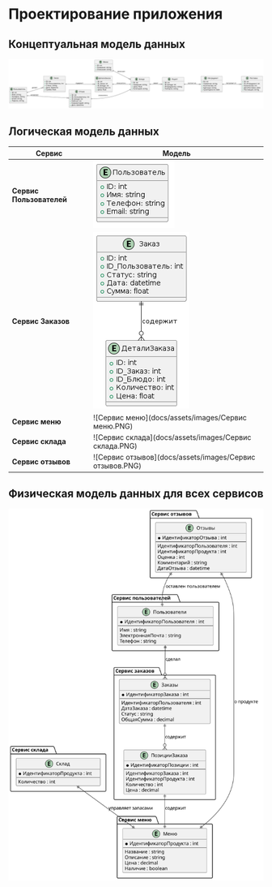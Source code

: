 # Проектирование приложения

## Концептуальная модель данных

![](diagrams/include/cmd.svg)

## Логическая модель данных

| Сервис              | Модель       | 
|------------------------|------------------|
| **Сервис Пользователей**     | ![](docs/assets/images/users.PNG) | 
| **Сервис Заказов** | ![](docs/assets/images/orders.PNG) |
| **Сервис меню**        | ![Сервис меню](docs/assets/images/Сервис меню.PNG) |
| **Сервис склада**     | ![Сервис склада](docs/assets/images/Сервис склада.PNG) |
| **Сервис отзывов**     | ![Сервис отзывов](docs/assets/images/Сервис отзывов.PNG) |

## Физическая модель данных для всех сервисов

![](diagrams/include/phmd.svg)
